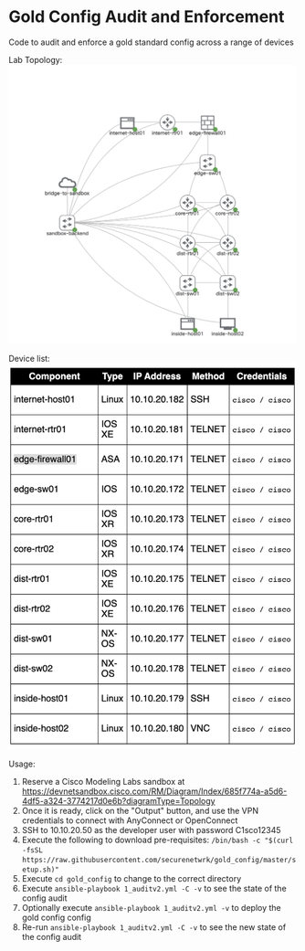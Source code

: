 # Gold Config Audit and Enforcement
Code to audit and enforce a gold standard config across a range of devices

Lab Topology: 
![Topology Diagram](images/topology.png "Topology Diagram")

Device list:
![Device List](images/devices.png "Device List")

Usage:

1. Reserve a Cisco Modeling Labs sandbox at https://devnetsandbox.cisco.com/RM/Diagram/Index/685f774a-a5d6-4df5-a324-3774217d0e6b?diagramType=Topology
1. Once it is ready, click on the "Output" button, and use the VPN credentials to connect with AnyConnect or OpenConnect
1. SSH to 10.10.20.50 as the developer user with password C1sco12345
1. Execute the following to download pre-requisites: `/bin/bash -c "$(curl -fsSL https://raw.githubusercontent.com/securenetwrk/gold_config/master/setup.sh)"`
1. Execute `cd gold_config` to change to the correct directory
1. Execute `ansible-playbook 1_auditv2.yml -C -v` to see the state of the config audit
1. Optionally execute `ansible-playbook 1_auditv2.yml -v` to deploy the gold config config
1. Re-run `ansible-playbook 1_auditv2.yml -C -v` to see the new state of the config audit
